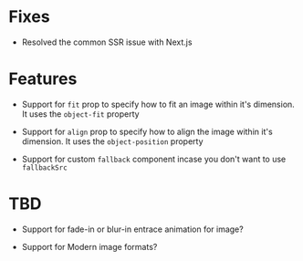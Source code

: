 # Fixes

- Resolved the common SSR issue with Next.js

# Features

- Support for `fit` prop to specify how to fit an image within it's dimension.
  It uses the `object-fit` property

- Support for `align` prop to specify how to align the image within it's
  dimension. It uses the `object-position` property

- Support for custom `fallback` component incase you don't want to use
  `fallbackSrc`

# TBD

- Support for fade-in or blur-in entrace animation for image?

- Support for Modern image formats?
